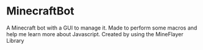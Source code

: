 # MinecraftBot
A Minecraft bot with a GUI to manage it. Made to perform some macros and help me learn more about Javascript.
Created by using the MineFlayer Library
